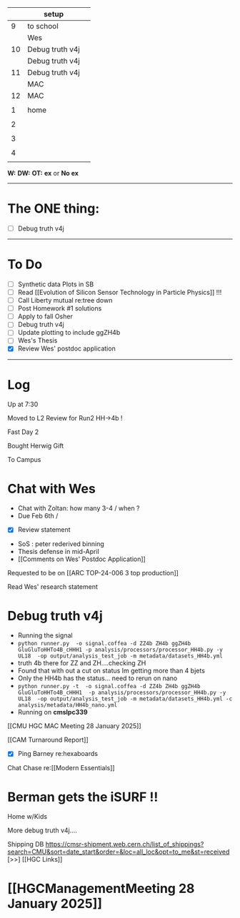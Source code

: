
|     | setup           |     |
| --- | --------------- | --- |
| 9   | to school       |     |
|     | Wes             |     |
| 10  | Debug truth v4j |     |
|     | Debug truth v4j |     |
| 11  | Debug truth v4j |     |
|     | MAC             |     |
| 12  | MAC             |     |
|     |                 |     |
| 1   | home            |     |
|     |                 |     |
| 2   |                 |     |
|     |                 |     |
| 3   |                 |     |
|     |                 |     |
| 4   |                 |     |
|     |                 |     |

**W:**
**DW:**
**OT:**
**ex** or **No ex**

---
# The ONE thing: 
- [ ] Debug truth v4j

---
# To Do

- [ ] Synthetic data Plots in SB 
- [ ] Read [[Evolution of Silicon Sensor Technology in Particle Physics]] !!!
- [ ] Call Liberty mutual re:tree down
- [ ] Post Homework #1 solutions
- [ ] Apply to fall Osher
- [ ] Debug truth v4j
- [ ] Update plotting to include ggZH4b
- [ ]  Wes's Thesis
- [x] Review Wes' postdoc application

---

# Log

Up at 7:30 

Moved to L2 Review for Run2 HH->4b !

Fast Day 2

Bought Herwig Gift

To Campus

# Chat with Wes
- Chat with Zoltan: how many 3-4 / when ?
- Due Feb 6th / 
- [x] Review statement
- SoS : peter rederived binning 
- Thesis defense in mid-April
- [[Comments on Wes' Postdoc Application]]

Requested to be on [[ARC TOP-24-006 3 top production]]

Read Wes' research statement

# Debug truth v4j
- Running the signal 
- `python runner.py  -o signal.coffea -d ZZ4b ZH4b ggZH4b GluGluToHHTo4B_cHHH1 -p analysis/processors/processor_HH4b.py -y UL18  -op output/analysis_test_job -m metadata/datasets_HH4b.yml`
- truth 4b there for ZZ and ZH....checking ZH
- Found that with out a cut on status Im getting more than 4 bjets
- Only the HH4b has the status... need to rerun on nano
- ` python runner.py -t  -o signal.coffea -d ZZ4b ZH4b ggZH4b GluGluToHHTo4B_cHHH1  -p analysis/processors/processor_HH4b.py -y UL18  -op output/analysis_test_job -m metadata/datasets_HH4b.yml -c analysis/metadata/HH4b_nano.yml `
- Running on **cmslpc339**

[[CMU HGC MAC Meeting 28 January 2025]]

[[CAM Turnaround Report]]
- [x] Ping Barney re:hexaboards

Chat Chase re:[[Modern Essentials]]

# Berman gets the iSURF !!

Home w/Kids

More debug truth v4j.... 

Shipping DB
https://cmsr-shipment.web.cern.ch/list_of_shippings?search=CMU&sort=date_start&order=&loc=all_loc&opt=to_me&st=received
[>>]   [[HGC Links]]

# [[HGCManagementMeeting 28 January 2025]]
